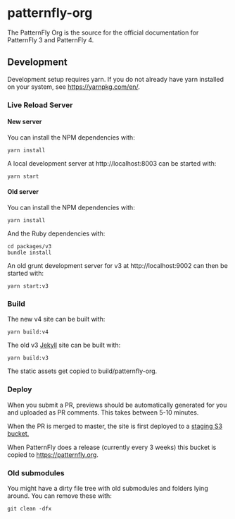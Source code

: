 # patternfly-org

The PatternFly Org is the source for the official documentation for PatternFly 3 and PatternFly 4.

## Development

Development setup requires yarn. If you do not already have yarn installed on your system, see https://yarnpkg.com/en/.

### Live Reload Server
#### New server
You can install the NPM dependencies with:

    yarn install

A local development server at http://localhost:8003 can be started with:

    yarn start

#### Old server
You can install the NPM dependencies with:

    yarn install

And the Ruby dependencies with:

    cd packages/v3
    bundle install

An old grunt development server for v3 at http://localhost:9002 can then be started with:

    yarn start:v3

### Build

The new v4 site can be built with:

    yarn build:v4

The old v3 [Jekyll](http://jekyllrb.com/) site can be built with:

    yarn build:v3

The static assets get copied to build/patternfly-org.

### Deploy

When you submit a PR, previews should be automatically generated for you and uploaded as PR comments. This takes between 5-10 minutes.

When the PR is merged to master, the site is first deployed to a [staging S3 bucket.](https://staging.patternfly.org)

When PatternFly does a release (currently every 3 weeks) this bucket is copied to https://patternfly.org.

### Old submodules

You might have a dirty file tree with old submodules and folders lying around. You can remove these with:

    git clean -dfx 
